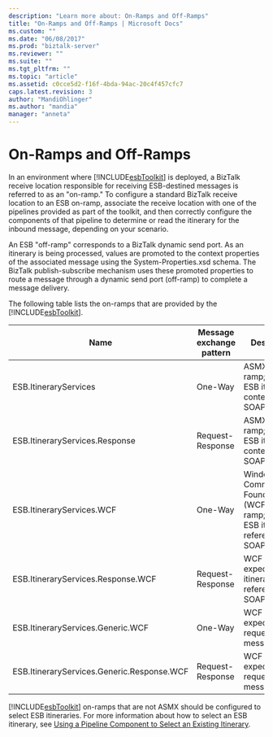 ```yaml
---
description: "Learn more about: On-Ramps and Off-Ramps"
title: "On-Ramps and Off-Ramps | Microsoft Docs"
ms.custom: ""
ms.date: "06/08/2017"
ms.prod: "biztalk-server"
ms.reviewer: ""
ms.suite: ""
ms.tgt_pltfrm: ""
ms.topic: "article"
ms.assetid: c0cce5d2-f16f-4bda-94ac-20c4f457cfc7
caps.latest.revision: 3
author: "MandiOhlinger"
ms.author: "mandia"
manager: "anneta"
---
```

# On-Ramps and Off-Ramps
In an environment where [!INCLUDE[esbToolkit](../includes/esbtoolkit-md.md)] is deployed, a BizTalk receive location responsible for receiving ESB-destined messages is referred to as an "on-ramp." To configure a standard BizTalk receive location to an ESB on-ramp, associate the receive location with one of the pipelines provided as part of the toolkit, and then correctly configure the components of that pipeline to determine or read the itinerary for the inbound message, depending on your scenario.  
  
 An ESB "off-ramp" corresponds to a BizTalk dynamic send port. As an itinerary is being processed, values are promoted to the context properties of the associated message using the System-Properties.xsd schema. The BizTalk publish-subscribe mechanism uses these promoted properties to route a message through a dynamic send port (off-ramp) to complete a message delivery.  
  
 The following table lists the on-ramps that are provided by the [!INCLUDE[esbToolkit](../includes/esbtoolkit-md.md)].  
  
|Name|Message exchange pattern|**Description**|  
|----------|------------------------------|---------------------|  
|ESB.ItineraryServices|One-Way|ASMX on-ramp; expects ESB itinerary content in SOAP header.|  
|ESB.ItineraryServices.Response|Request-Response|ASMX on-ramp; expects ESB itinerary content in SOAP header.|  
|ESB.ItineraryServices.WCF|One-Way|Windows Communication Foundation (WCF) on-ramp; expects ESB itinerary reference in SOAP header.|  
|ESB.ItineraryServices.Response.WCF|Request-Response|WCF on-ramp; expects ESB itinerary reference in SOAP header.|  
|ESB.ItineraryServices.Generic.WCF|One-Way|WCF on-ramp; expects request message only.|  
|ESB.ItineraryServices.Generic.Response.WCF|Request-Response|WCF on-ramp; expects request message only.|  
  
 [!INCLUDE[esbToolkit](../includes/esbtoolkit-md.md)] on-ramps that are not ASMX should be configured to select ESB itineraries. For more information about how to select an ESB itinerary, see [Using a Pipeline Component to Select an Existing Itinerary](../esb-toolkit/using-a-pipeline-component-to-select-an-existing-itinerary.md).
